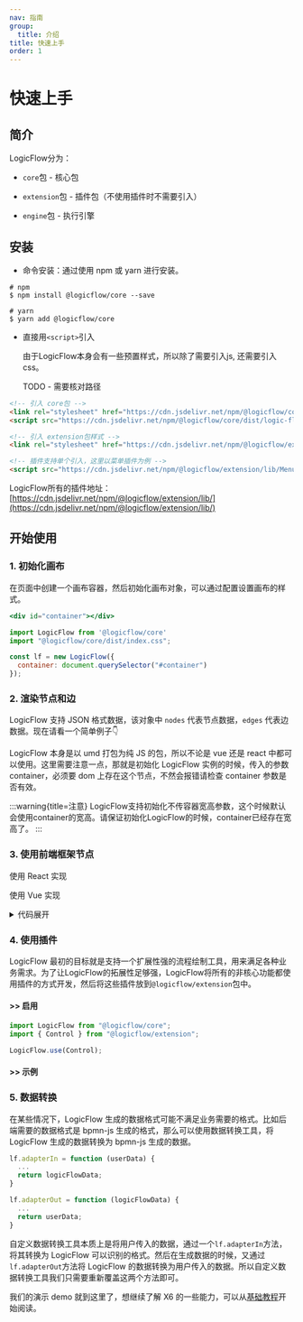 ```yaml
---
nav: 指南
group:
  title: 介绍
title: 快速上手
order: 1
---
```


# 快速上手

## 简介

LogicFlow分为：

- `core`包 - 核心包

- `extension`包 - 插件包（不使用插件时不需要引入）

- `engine`包 - 执行引擎

## 安装

- 命令安装：通过使用 npm 或 yarn 进行安装。

```shell
# npm
$ npm install @logicflow/core --save

# yarn
$ yarn add @logicflow/core
```

- 直接用`<script>`引入

  由于LogicFlow本身会有一些预置样式，所以除了需要引入js, 还需要引入css。

  TODO - 需要核对路径

```html
<!-- 引入 core包 -->
<link rel="stylesheet" href="https://cdn.jsdelivr.net/npm/@logicflow/core/dist/style/index.css" />
<script src="https://cdn.jsdelivr.net/npm/@logicflow/core/dist/logic-flow.js"></script>

<!-- 引入 extension包样式 -->
<link rel="stylesheet" href="https://cdn.jsdelivr.net/npm/@logicflow/extension/lib/style/index.css" />

<!-- 插件支持单个引入，这里以菜单插件为例 -->
<script src="https://cdn.jsdelivr.net/npm/@logicflow/extension/lib/Menu.js"></script>
```

LogicFlow所有的插件地址：[https://cdn.jsdelivr.net/npm/@logicflow/extension/lib/](https://cdn.jsdelivr.net/npm/@logicflow/extension/lib/)

## 开始使用

### 1. 初始化画布

在页面中创建一个画布容器，然后初始化画布对象，可以通过配置设置画布的样式。

```jsx | pure
<div id="container"></div>

import LogicFlow from '@logicflow/core'
import "@logicflow/core/dist/index.css";

const lf = new LogicFlow({
  container: document.querySelector("#container")
});

```

### 2. 渲染节点和边

LogicFlow 支持 JSON 格式数据，该对象中 `nodes` 代表节点数据，`edges` 代表边数据。现在请看一个简单例子👇

<code id="helloworld" src="../../src/tutorial/getting-started/helloworld"></code>

LogicFlow 本身是以 umd 打包为纯 JS 的包，所以不论是 vue 还是 react 中都可以使用。这里需要注意一点，那就是初始化 LogicFlow 实例的时候，传入的参数 container，必须要 dom 上存在这个节点，不然会报错请检查 container 参数是否有效。

:::warning{title=注意}
LogicFlow支持初始化不传容器宽高参数，这个时候默认会使用container的宽高。请保证初始化LogicFlow的时候，container已经存在宽高了。
:::

### 3. 使用前端框架节点

使用 React 实现

<code id="use-react-node" src="../../src/tutorial/getting-started/use-react"></code>

使用 Vue 实现

<details> <summary>代码展开</summary>

```jsx | pure
import { HtmlNode, HtmlNodeModel } from "@logicflow/core";
import { createApp, ref, h } from 'vue';
import VueNode from './VueNode.vue';

class VueHtmlNode extends HtmlNode {
  constructor (props) {
    super(props)
    this.isMounted = false
    this.r = h(VueNode, {
      properties: props.model.getProperties(),
      text: props.model.inputData,
    })
    this.app = createApp({
      render: () => this.r
    })
  }
  setHtml(rootEl) {
    if (!this.isMounted) {
      this.isMounted = true
      const node = document.createElement('div')
      rootEl.appendChild(node)
      this.app.mount(node)
    } else {
      this.r.component.props.properties = this.props.model.getProperties()
    }
  }
}

class VueHtmlNodeModel extends HtmlNodeModel {
  setAttributes() {
    this.width = 300;
    this.height = 100;
    this.text.editable = false;
    this.inputData = this.text.value
  }
  getOutlineStyle() {
    const style = super.getOutlineStyle();
    style.stroke = 'none';
    style.hover.stroke = 'none';
    return style;
  }
}

export default {
  type: 'vue-html',
  model: VueHtmlNodeModel,
  view: VueHtmlNode
}
```

</details>

### 4. 使用插件

LogicFlow 最初的目标就是支持一个扩展性强的流程绘制工具，用来满足各种业务需求。为了让LogicFlow的拓展性足够强，LogicFlow将所有的非核心功能都使用插件的方式开发，然后将这些插件放到`@logicflow/extension`包中。

#### >> 启用

```js
import LogicFlow from "@logicflow/core";
import { Control } from "@logicflow/extension";

LogicFlow.use(Control);
```

#### >> 示例

<code id="use-plugin" src="../../src/tutorial/getting-started/use-plugin"></code>

### 5. 数据转换

在某些情况下，LogicFlow 生成的数据格式可能不满足业务需要的格式。比如后端需要的数据格式是 bpmn-js 生成的格式，那么可以使用数据转换工具，将 LogicFlow 生成的数据转换为 bpmn-js 生成的数据。

```jsx | pure
lf.adapterIn = function (userData) {
  ...
  return logicFlowData;
}

lf.adapterOut = function (logicFlowData) {
  ...
  return userData;
}
```

自定义数据转换工具本质上是将用户传入的数据，通过一个`lf.adapterIn`方法，将其转换为 LogicFlow 可以识别的格式。然后在生成数据的时候，又通过`lf.adapterOut`方法将 LogicFlow 的数据转换为用户传入的数据。所以自定义数据转换工具我们只需要重新覆盖这两个方法即可。

我们的演示 demo 就到这里了，想继续了解 X6 的一些能力，可以从[基础教程](basic-class)开始阅读。

